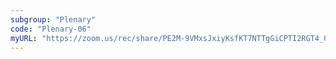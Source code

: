 ```yaml
---
subgroup: "Plenary"
code: "Plenary-06"
myURL: "https://zoom.us/rec/share/PE2M-9VMxsJxiyKsfKT7NTTgGiCPTI2RGT4_GsSH0mA7L1rhRtlT3stbfjCTtg0.wTayIFqojfrBbzP6"
---
```

